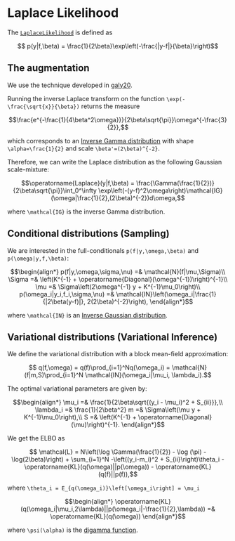 # Laplace Likelihood

The [`LaplaceLikelihood`](@ref) is defined as
```math
    p(y|f,\beta) = \frac{1}{2\beta}\exp\left(-\frac{|y-f|}{\beta}\right)
```

## The augmentation

We use the technique developed in [galy20](@cite).

Running the inverse Laplace transform on the function ``\exp(-\frac{\sqrt{x}}{\beta})`` returns the measure
```math
\frac{e^{-\frac{1}{4\beta^2\omega}}}{2\beta\sqrt{\pi}}\omega^{-\frac{3}{2}},
```
which corresponds to an [Inverse Gamma distribution](https://en.wikipedia.org/wiki/Inverse-gamma_distribution) with shape ``\alpha=\frac{1}{2}`` and scale ``\beta'=(2\beta)^{-2}``.

Therefore, we can write the Laplace distribution as the following Gaussian scale-mixture:
```math
\operatorname{Laplace}(y|f,\beta) = \frac{\Gamma(\frac{1}{2})}{2\beta\sqrt{\pi}}\int_0^\infty \exp\left(-(y-f)^2\omega\right)\mathcal{IG}(\omega|\frac{1}{2},(2\beta)^{-2})d\omega,
```
where ``\mathcal{IG}`` is the inverse Gamma distribution.

## Conditional distributions (Sampling)

We are interested in the full-conditionals ``p(f|y,\omega,\beta)`` and ``p(\omega|y,f,\beta)``:
```math
\begin{align*}
    p(f|y,\omega,\sigma,\nu) =& \mathcal{N}(f|\mu,\Sigma)\\
    \Sigma =& \left(K^{-1} + \operatorname{Diagonal}(\omega^{-1})\right)^{-1}\\
    \mu =& \Sigma\left(2\omega^{-1} y + K^{-1}\mu_0\right)\\
    p(\omega_i|y_i,f_i,\sigma,\nu) =& \mathcal{IN}\left(\omega_i|\frac{1}{|2\beta(y-f)|}, 2(2\beta)^{-2}\right),
\end{align*}
```
where ``\mathcal{IN}`` is an [Inverse Gaussian distribution](https://en.wikipedia.org/wiki/Inverse_Gaussian_distribution).

## Variational distributions (Variational Inference)

We define the variational distribution with a block mean-field approximation:
```math
    q(f,\omega) = q(f)\prod_{i=1}^Nq(\omega_i) = \mathcal{N}(f|m,S)\prod_{i=1}^N \mathcal{IN}(\omega_i|\mu_i, \lambda_i).
```
The optimal variational parameters are given by:
```math
\begin{align*}
    \mu_i =& \frac{1}{2\beta\sqrt{(y_i - \mu_i)^2 + S_{ii}}},\\
    \lambda_i =& \frac{1}{2\beta^2}
    m =& \Sigma\left(\mu y + K^{-1}\mu_0\right),\\
    S =& \left(K^{-1} + \operatorname{Diagonal}(\mu)\right)^{-1}.
\end{align*}
```

We get the ELBO as
```math
    \mathcal{L} = N\left(\log \Gamma(\frac{1}{2}) - \log (\pi) - \log(2\beta)\right) + \sum_{i=1}^N -\left((y_i-m_i)^2 + S_{ii}\right)\theta_i - \operatorname{KL}(q(\omega)||p(\omega)) - \operatorname{KL}(q(f)||p(f)),
```
where ``\theta_i = E_{q(\omega_i)}\left[\omega_i\right] = \mu_i``
```math
\begin{align*}
    \operatorname{KL}(q(\omega_i|\mu_i,2\lambda)||p(\omega_i|-\frac{1}{2},\lambda)) =& \operatorname{KL}(q(\omega))
\end{align*}
```
where ``\psi(\alpha)`` is the [digamma function](https://en.wikipedia.org/wiki/Digamma_function).
